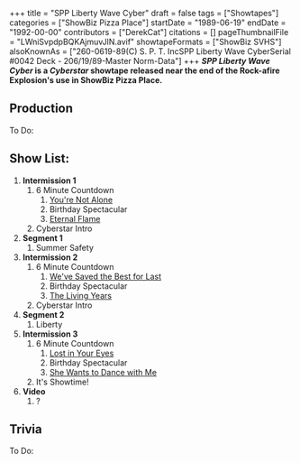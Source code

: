 +++
title = "SPP Liberty Wave Cyber"
draft = false
tags = ["Showtapes"]
categories = ["ShowBiz Pizza Place"]
startDate = "1989-06-19"
endDate = "1992-00-00"
contributors = ["DerekCat"]
citations = []
pageThumbnailFile = "LWniSvpdpBQKAjmuvJlN.avif"
showtapeFormats = ["ShowBiz SVHS"]
alsoKnownAs = ["260-0619-89(C) S. P. T. IncSPP Liberty Wave CyberSerial #0042 Deck - 206/19/89-Master Norm-Data"]
+++
***SPP Liberty Wave Cyber* is a *Cyberstar* showtape released near the end of the Rock-afire Explosion's use in ShowBiz Pizza Place.**

## Production

To Do:

## Show List:

1.  **Intermission 1**
    1.  6 Minute Countdown
        1.  [You're Not Alone](https://en.wikipedia.org/wiki/You%27re_Not_Alone_(Chicago_song))
        2.  Birthday Spectacular
        3.  [Eternal Flame](https://en.wikipedia.org/wiki/Eternal_Flame_(song))
    2.  Cyberstar Intro
2.  **Segment 1**
    1.  Summer Safety
3.  **Intermission 2**
    1.  6 Minute Countdown
        1.  [We've Saved the Best for Last](https://en.wikipedia.org/wiki/We%27ve_Saved_the_Best_for_Last)
        2.  Birthday Spectacular
        3.  [The Living Years](https://en.wikipedia.org/wiki/The_Living_Years)
    2.  Cyberstar Intro
4.  **Segment 2**
    1.  Liberty
5.  **Intermission 3**
    1.  6 Minute Countdown
        1.  [Lost in Your Eyes](https://en.wikipedia.org/wiki/Lost_in_Your_Eyes)
        2.  Birthday Spectacular
        3.  [She Wants to Dance with Me](https://en.wikipedia.org/wiki/She_Wants_to_Dance_with_Me)
    2.  It's Showtime!
6.  **Video**
    1.  ?

## Trivia

To Do:
